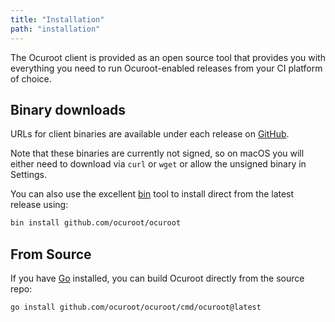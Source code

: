 ```yaml
---
title: "Installation"
path: "installation"
---
```


The Ocuroot client is provided as an open source tool that provides you with everything you
need to run Ocuroot-enabled releases from your CI platform of choice.

## Binary downloads

URLs for client binaries are available under each release on [GitHub](https://github.com/ocuroot/ocuroot/releases).

Note that these binaries are currently not signed, so on macOS you will either need to download via `curl` or `wget`
or allow the unsigned binary in Settings.

You can also use the excellent [bin](https://github.com/marcosnils/bin) tool to install direct from the
latest release using:

```bash
bin install github.com/ocuroot/ocuroot
```

## From Source

If you have [Go](https://go.dev/) installed, you can build Ocuroot directly from the source repo:

```bash
go install github.com/ocuroot/ocuroot/cmd/ocuroot@latest
```


